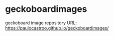 # geckoboardimages
geckoboard image repository
URL: https://paulocastroo.github.io/geckoboardimages/
